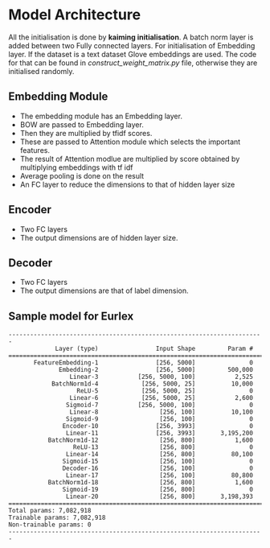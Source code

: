 # Model Architecture

All the initialisation is done by __kaiming initialisation__. A batch norm layer is added between two Fully connected layers. For initialisation of Embedding layer. If the dataset is a text dataset Glove embeddings are used. The code for that can be found in _construct_weight_matrix.py_ file, otherwise they are initialised randomly.

## Embedding Module

- The embedding module has an Embedding layer.
- BOW are passed to Embedding layer.
- Then they are multiplied by tfidf scores.
- These are passed to Attention module which selects the important features.
- The result of Attention modlue are multiplied by score obtained by multiplying embeddings with tf idf
- Average pooling is done on the result
- An FC layer to reduce the dimensions to that of hidden layer size

## Encoder

- Two FC layers
- The output dimensions are of hidden layer size.

## Decoder

- Two FC layers
- The output dimensions are that of label dimension.

## Sample model for Eurlex

```
-----------------------------------------------------------------------
             Layer (type)                Input Shape         Param #
=======================================================================
       FeatureEmbedding-1                [256, 5000]               0
              Embedding-2                [256, 5000]         500,000
                 Linear-3           [256, 5000, 100]           2,525
            BatchNorm1d-4            [256, 5000, 25]          10,000
                   ReLU-5            [256, 5000, 25]               0
                 Linear-6            [256, 5000, 25]           2,600
                Sigmoid-7           [256, 5000, 100]               0
                 Linear-8                 [256, 100]          10,100
                Sigmoid-9                 [256, 100]               0
               Encoder-10                [256, 3993]               0
                Linear-11                [256, 3993]       3,195,200
           BatchNorm1d-12                 [256, 800]           1,600
                  ReLU-13                 [256, 800]               0
                Linear-14                 [256, 800]          80,100
               Sigmoid-15                 [256, 100]               0
               Decoder-16                 [256, 100]               0
                Linear-17                 [256, 100]          80,800
           BatchNorm1d-18                 [256, 800]           1,600
               Sigmoid-19                 [256, 800]               0
                Linear-20                 [256, 800]       3,198,393
=======================================================================
Total params: 7,082,918
Trainable params: 7,082,918
Non-trainable params: 0
-----------------------------------------------------------------------


```